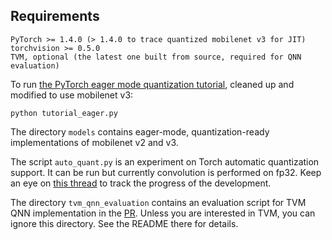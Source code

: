 ## Requirements

```
PyTorch >= 1.4.0 (> 1.4.0 to trace quantized mobilenet v3 for JIT)
torchvision >= 0.5.0
TVM, optional (the latest one built from source, required for QNN evaluation)
```


To run [the PyTorch eager mode quantization tutorial](https://pytorch.org/tutorials/advanced/static_quantization_tutorial.html), cleaned up and modified to use mobilenet v3:

```python tutorial_eager.py```

The directory ```models``` contains eager-mode, quantization-ready implementations of mobilenet v2 and v3.

The script `auto_quant.py` is an experiment on Torch automatic quantization support. It can be run but currently convolution is performed on fp32. Keep an eye on [this thread](https://discuss.pytorch.org/t/current-status-of-automatic-quantization-support/66905) to track the progress of the development.

The directory ```tvm_qnn_evaluation``` contains an evaluation script for TVM QNN implementation in the [PR](https://github.com/apache/incubator-tvm/pull/4977). Unless you are interested in TVM, you can ignore this directory. See the README there for details.
